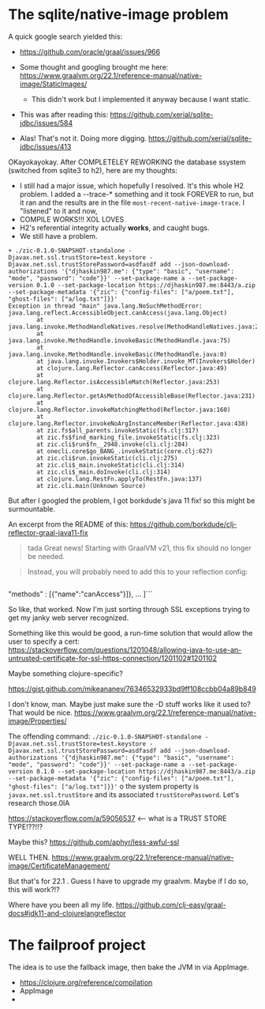 # The sqlite/native-image problem

A quick google search yielded this:

  - https://github.com/oracle/graal/issues/966

  - Some thought and googling brought me here: https://www.graalvm.org/22.1/reference-manual/native-image/StaticImages/
    - This didn't work but I implemented it anyway because I want static.
  - This was after reading this: https://github.com/xerial/sqlite-jdbc/issues/584
  - Alas! That's not it. Doing more digging. https://github.com/xerial/sqlite-jdbc/issues/413


OKayokayokay. After COMPLETELEY REWORKING the database ssystem (switched from sqlite3 to h2), here are my thoughts:

- I still had a major issue, which hopefully I resolved. It's this whole H2
  problem. I added a --trace-* something and it took FOREVER to run, but it ran
  and the results are in the file `most-recent-native-image-trace`. I
  "listened" to it and now,
- COMPILE WORKS!!! XOL LOVES
- H2's referential integrity actually **works**, and caught bugs.
- We still have a problem.

```
+ ./zic-0.1.0-SNAPSHOT-standalone -Djavax.net.ssl.trustStore=test.keystore -Djavax.net.ssl.trustStorePassword=asdfasdf add --json-download-authorizations '{"djhaskin987.me": {"type": "basic", "username": "mode", "password": "code"}}' --set-package-name a --set-package-version 0.1.0 --set-package-location https://djhaskin987.me:8443/a.zip --set-package-metadata '{"zic": {"config-files": ["a/poem.txt"], "ghost-files": ["a/log.txt"]}}'
Exception in thread "main" java.lang.NoSuchMethodError: java.lang.reflect.AccessibleObject.canAccess(java.lang.Object)
        at java.lang.invoke.MethodHandleNatives.resolve(MethodHandleNatives.java:230)
        at java.lang.invoke.MethodHandle.invokeBasic(MethodHandle.java:75)
        at java.lang.invoke.MethodHandle.invokeBasic(MethodHandle.java:0)
        at java.lang.invoke.Invokers$Holder.invoke_MT(Invokers$Holder)
        at clojure.lang.Reflector.canAccess(Reflector.java:49)
        at clojure.lang.Reflector.isAccessibleMatch(Reflector.java:253)
        at clojure.lang.Reflector.getAsMethodOfAccessibleBase(Reflector.java:231)
        at clojure.lang.Reflector.invokeMatchingMethod(Reflector.java:160)
        at clojure.lang.Reflector.invokeNoArgInstanceMember(Reflector.java:438)
        at zic.fs$all_parents.invokeStatic(fs.clj:317)
        at zic.fs$find_marking_file.invokeStatic(fs.clj:323)
        at zic.cli$run$fn__2948.invoke(cli.clj:284)
        at onecli.core$go_BANG_.invokeStatic(core.clj:627)
        at zic.cli$run.invokeStatic(cli.clj:275)
        at zic.cli$_main.invokeStatic(cli.clj:314)
        at zic.cli$_main.doInvoke(cli.clj:314)
        at clojure.lang.RestFn.applyTo(RestFn.java:137)
        at zic.cli.main(Unknown Source)
```

But after I googled the problem, I got borkdude's java 11 fix! so this might be surmountable.

An excerpt from the README of this: https://github.com/borkdude/clj-reflector-graal-java11-fix

> tada Great news! Starting with GraalVM v21, this fix should no longer be needed.

> Instead, you will probably need to add this to your reflection config:

> ```[{"name": "java.lang.reflect.AccessibleObject",
  "methods" : [{"name":"canAccess"}]},
  ...
]```

So like, that worked. Now I'm just sorting through SSL exceptions trying to get my janky web server recognized.

Something like this would be good, a run-time solution that would allow the user to specify a cert: https://stackoverflow.com/questions/1201048/allowing-java-to-use-an-untrusted-certificate-for-ssl-https-connection/1201102#1201102

Maybe something clojure-specific?

https://gist.github.com/mikeananev/76346532933bd9ff108ccbb04a89b849

I don't know, man. Maybe just make sure the -D stuff works like it used to? That would be nice. https://www.graalvm.org/22.1/reference-manual/native-image/Properties/

The offending command: `./zic-0.1.0-SNAPSHOT-standalone -Djavax.net.ssl.trustStore=test.keystore -Djavax.net.ssl.trustStorePassword=asdfasdf add --json-download-authorizations '{"djhaskin987.me": {"type": "basic", "username": "mode", "password": "code"}}' --set-package-name a --set-package-version 0.1.0 --set-package-location https://djhaskin987.me:8443/a.zip --set-package-metadata '{"zic": {"config-files": ["a/poem.txt"], "ghost-files": ["a/log.txt"]}}'`
o the system property is `javax.net.ssl.trustStore` and its associated `trustStorePassword`. Let's research those.0lA

https://stackoverflow.com/a/59056537 <-- what is a TRUST STORE TYPE!??!!?

Maybe this? https://github.com/aphyr/less-awful-ssl

WELL THEN. https://www.graalvm.org/22.1/reference-manual/native-image/CertificateManagement/

But that's for 22.1 . Guess I have to upgrade my graalvm. Maybe if I do so, this will work?!?

Where have you been all my life. https://github.com/clj-easy/graal-docs#jdk11-and-clojurelangreflector

# The failproof project

The idea is to use the fallback image, then bake the JVM in via AppImage.
- https://clojure.org/reference/compilation
- AppImage
- 
